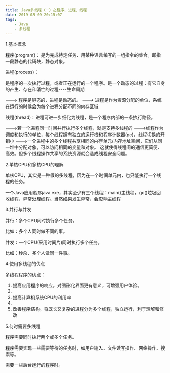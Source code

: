 ```yaml
---
title: Java多线程（一）之程序、进程、线程
date: 2019-08-09 20:15:07  
tags:
    - Java
    - 多线程
---
```


1.基本概念

 程序(program)：
   是为完成特定任务、用某种语言编写的一组指令的集合。即指一段静态的代码块，静态对象。
 
 进程(process)：
 
 是程序的一次执行过程，或者正在运行的一个程序。是一个动态的过程：有它自身的产生、存在和消亡的过程----生命周期
       
 ---> 程序是静态的，进程是动态的。
 ---> 进程是作为资源分配的单位，系统在运行的时候会为每个进程分配不同的内存区域
<!--more-->
 线程(thread)：进程可进一步细化为线程，是一个程序内部的一条执行路径。

 --->若一个进程同一时间并行执行多个线程，就是支持多线程的
 --->线程作为调度和执行的单位，每个线程拥有独立的运行栈和程序计数器(pc)，线程切换的开销小
 --->一个进程中的多个线程共享相同的内存单元/内存地址空间，它们从同一堆中分配对象，可以访问相同的变量和对象。
   这就使得线程间的通信更简便、高效。但多个线程操作共享的系统资源就会造成线程安全问题。

2.单核CPU和多核CPU的理解

  单核CPU，其实是一种假的多线程，因为在一个时间单元内，也只能执行一个线程的任务。

  一个Java应用程序java.exe，其实至少有三个线程：main()主线程，gc()垃圾回收线程，异常处理线程。当然如果发生异常，会影响主线程


3.并行与并发

并行：多个CPU同时执行多个任务。

  比如：多个人同时做不同的事。

并发：一个CPU(采用时间片)同时执行多个任务。

   比如：秒杀、多个人做同一件事。

4.使用多线程的优点

多线程程序的优点：

  1. 提高应用程序的响应。对图形化界面更有意义，可增强用户体验。 
  2. 
  2. 提高计算机系统CPU的利用率
  3. 
  3. 改善程序结构。将既长又复杂的进程分为多个线程，独立运行，利于理解和修改


5.何时需要多线程

  程序需要同时执行两个或多个任务。

  程序需要实现一些需要等待的任务时，如用户输入、文件读写操作、网络操作、搜索等。

  需要一些后台运行的程序时。
